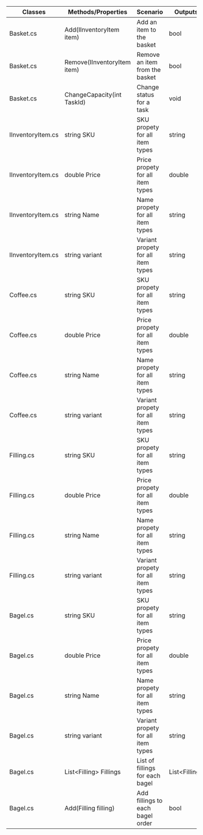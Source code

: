 | Classes			| Methods/Properties                                | Scenario							| Outputs          |
|-------------------|---------------------------------------------------|-----------------------------------|------------------
|Basket.cs			|Add(IInventoryItem item)						|Add an item to the basket			|bool
|Basket.cs			|Remove(IInventoryItem item)					|Remove an item from the basket		|bool
|Basket.cs			|ChangeCapacity(int TaskId)						|Change status for a task			|void
|IInventoryItem.cs	|string SKU										|SKU propety for all item types		|string
|IInventoryItem.cs	|double Price									|Price propety for all item types	|double
|IInventoryItem.cs	|string Name									|Name propety for all item types	|string
|IInventoryItem.cs	|string variant									|Variant propety for all item types	|string
|Coffee.cs			|string SKU										|SKU propety for all item types		|string
|Coffee.cs			|double Price									|Price propety for all item types	|double
|Coffee.cs			|string Name									|Name propety for all item types	|string
|Coffee.cs			|string variant									|Variant propety for all item types	|string
|Filling.cs			|string SKU										|SKU propety for all item types		|string
|Filling.cs			|double Price									|Price propety for all item types	|double
|Filling.cs			|string Name									|Name propety for all item types	|string
|Filling.cs			|string variant									|Variant propety for all item types	|string
|Bagel.cs			|string SKU										|SKU propety for all item types		|string
|Bagel.cs			|double Price									|Price propety for all item types	|double
|Bagel.cs			|string Name									|Name propety for all item types	|string
|Bagel.cs			|string variant									|Variant propety for all item types	|string
|Bagel.cs			|List\<Filling\> Fillings						|List of fillings for each bagel	|List\<Filling\>
|Bagel.cs			|Add(Filling filling)							|Add fillings to each bagel order	|bool